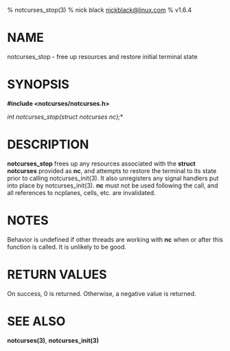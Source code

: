 % notcurses_stop(3)
% nick black <nickblack@linux.com>
% v1.6.4

# NAME

notcurses_stop - free up resources and restore initial terminal state

# SYNOPSIS

**#include <notcurses/notcurses.h>**

**int notcurses_stop(struct notcurses* nc);**

# DESCRIPTION

**notcurses_stop** frees up any resources associated with the
**struct notcurses** provided as **nc**, and attempts to restore the terminal to its
state prior to calling notcurses_init(3). It also unregisters any signal
handlers put into place by notcurses_init(3). **nc** must not be used following
the call, and all references to ncplanes, cells, etc. are invalidated.

# NOTES

Behavior is undefined if other threads are working with **nc** when or after
this function is called. It is unlikely to be good.

# RETURN VALUES

On success, 0 is returned. Otherwise, a negative value is returned.

# SEE ALSO

**notcurses(3)**, **notcurses_init(3)**
